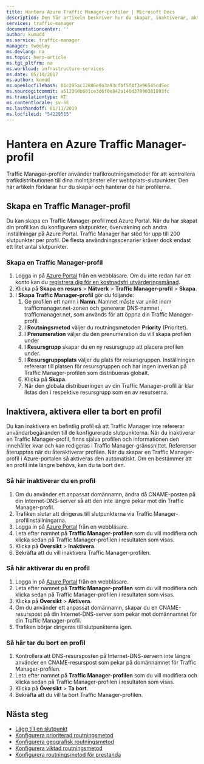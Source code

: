 ```yaml
---
title: Hantera Azure Traffic Manager-profiler | Microsoft Docs
description: Den här artikeln beskriver hur du skapar, inaktiverar, aktiverar och tar bort en Azure Traffic Manager-profil.
services: traffic-manager
documentationcenter: ''
author: kumudd
ms.service: traffic-manager
manager: twooley
ms.devlang: na
ms.topic: hero-article
ms.tgt_pltfrm: na
ms.workload: infrastructure-services
ms.date: 05/10/2017
ms.author: kumud
ms.openlocfilehash: 01c295ac12886e9a3a93cfbf5f4f3e96545cd5ec
ms.sourcegitcommit: a512360b601ce3d6f0e842a146d37890381893fc
ms.translationtype: HT
ms.contentlocale: sv-SE
ms.lasthandoff: 01/11/2019
ms.locfileid: "54229515"
---
```

# <a name="manage-an-azure-traffic-manager-profile"></a>Hantera en Azure Traffic Manager-profil

Traffic Manager-profiler använder trafikroutningsmetoder för att kontrollera trafikdistributionen till dina molntjänster eller webbplats-slutpunkter. Den här artikeln förklarar hur du skapar och hanterar de här profilerna.

## <a name="create-a-traffic-manager-profile"></a>Skapa en Traffic Manager-profil

Du kan skapa en Traffic Manager-profil med Azure Portal. När du har skapat din profil kan du konfigurera slutpunkter, övervakning och andra inställningar på Azure Portal. Traffic Manager har stöd för upp till 200 slutpunkter per profil. De flesta användningsscenarier kräver dock endast ett litet antal slutpunkter.

### <a name="to-create-a-traffic-manager-profile"></a>Skapa en Traffic Manager-profil

1. Logga in på [Azure Portal](http://portal.azure.com) från en webbläsare. Om du inte redan har ett konto kan du [registrera dig för en kostnadsfri utvärderingsmånad](https://azure.microsoft.com/free/). 
2. Klicka på **Skapa en resurs** > **Nätverk** > **Traffic Manager-profil** > **Skapa**.
4. I **Skapa Traffic Manager-profil** gör du följande:
    1. Ge profilen ett namn i **Namn**. Namnet måste var unikt inom trafficmanager.net-zonen och genererar DNS-namnet <name>, trafficmanager.net, som används för att öppna din Traffic Manager-profil.
    2. I **Routningsmetod** väljer du routningsmetoden **Priority** (Prioritet).
    3. I **Prenumeration** väljer du den prenumeration du vill skapa profilen under
    4. I **Resursgrupp** skapar du en ny resursgrupp att placera profilen under.
    5. I **Resursgruppsplats** väljer du plats för resursgruppen. Inställningen refererar till platsen för resursgruppen och har ingen inverkan på Traffic Manager-profilen som distribueras globalt.
    6. Klicka på **Skapa**.
    7. När den globala distribueringen av din Traffic Manager-profil är klar listas den i respektive resursgrupp som en av resurserna.

## <a name="disable-enable-or-delete-a-profile"></a>Inaktivera, aktivera eller ta bort en profil

Du kan inaktivera en befintlig profil så att Traffic Manager inte refererar användarbegäranden till de konfigurerade slutpunkterna. När du inaktiverar en Traffic Manager-profil, finns själva profilen och informationen den innehåller kvar och kan redigeras i Traffic Manager-gränssnittet.  Referenser återupptas när du återaktiverar profilen. När du skapar en Traffic Manager-profil i Azure-portalen så aktiveras den automatiskt. Om en bestämmer att en profil inte längre behövs, kan du ta bort den.

### <a name="to-disable-a-profile"></a>Så här inaktiverar du en profil

1. Om du använder ett anpassat domännamn, ändra då CNAME-posten på din Internet-DNS-server så att den inte längre pekar mot din Traffic Manager-profil.
2. Trafiken slutar att dirigeras till slutpunkterna via Traffic Manager-profilinställningarna.
3. Logga in på [Azure Portal](http://portal.azure.com) från en webbläsare.
2. Leta efter namnet på **Traffic Manager-profilen** som du vill modifiera och klicka sedan på Traffic Manager-profilen i resultaten som visas.
3. Klicka på **Översikt** > **Inaktivera**.
4. Bekräfta att du vill inaktivera Traffic Manager-profilen.

### <a name="to-enable-a-profile"></a>Så här aktiverar du en profil

1. Logga in på [Azure Portal](http://portal.azure.com) från en webbläsare.
2. Leta efter namnet på **Traffic Manager-profilen** som du vill modifiera och klicka sedan på Traffic Manager-profilen i resultaten som visas.
3. Klicka på **Översikt** > **Aktivera**.
1. Om du använder ett anpassat domännamn, skapar du en CNAME-resurspost på din Internet-DNS-server som pekar mot domännamnet för din Traffic Manager-profil.
2. Trafiken börjar dirigeras till slutpunkterna igen.

### <a name="to-delete-a-profile"></a>Så här tar du bort en profil

1. Kontrollera att DNS-resursposten på Internet-DNS-servern inte längre använder en CNAME-resurspost som pekar på domännamnet för Traffic Manager-profilen.
2. Leta efter namnet på **Traffic Manager-profilen** som du vill modifiera och klicka sedan på Traffic Manager-profilen i resultaten som visas.
3. Klicka på **Översikt** > **Ta bort**.
4. Bekräfta att du vill ta bort Traffic Manager-profilen.

## <a name="next-steps"></a>Nästa steg

* [Lägg till en slutpunkt](traffic-manager-endpoints.md)
* [Konfigurera prioriterad routningsmetod](traffic-manager-configure-priority-routing-method.md)
* [Konfigurera geografisk routningsmetod](traffic-manager-configure-geographic-routing-method.md) 
* [Konfigurera viktad routningsmetod](traffic-manager-configure-weighted-routing-method.md)
* [Konfigurera routningsmetod för prestanda](traffic-manager-configure-performance-routing-method.md)
